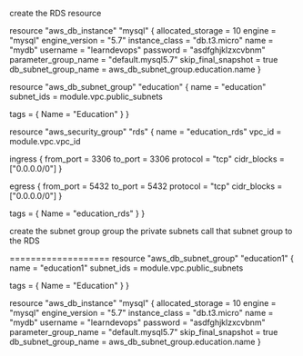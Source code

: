 create the RDS resource 

resource "aws_db_instance" "mysql" {
  allocated_storage    = 10
  engine               = "mysql"
  engine_version       = "5.7"
  instance_class       = "db.t3.micro"
  name                 = "mydb"
  username             = "learndevops"
  password             = "asdfghjklzxcvbnm"
  parameter_group_name = "default.mysql5.7"
  skip_final_snapshot  = true
  db_subnet_group_name   = aws_db_subnet_group.education.name
}

resource "aws_db_subnet_group" "education" {
  name       = "education"
  subnet_ids = module.vpc.public_subnets

  tags = {
    Name = "Education"
  }
}

resource "aws_security_group" "rds" {
  name   = "education_rds"
  vpc_id = module.vpc.vpc_id

  ingress {
    from_port   = 3306
    to_port     = 3306
    protocol    = "tcp"
    cidr_blocks = ["0.0.0.0/0"]
  }

  egress {
    from_port   = 5432
    to_port     = 5432
    protocol    = "tcp"
    cidr_blocks = ["0.0.0.0/0"]
  }

  tags = {
    Name = "education_rds"
  }
}

create the subnet group
group the private subnets 
call that subnet group to the RDS



===================
resource "aws_db_subnet_group" "education1" {
  name       = "education1"
  subnet_ids = module.vpc.public_subnets

  tags = {
    Name = "Education"
  }
}

resource "aws_db_instance" "mysql" {
  allocated_storage    = 10
  engine               = "mysql"
  engine_version       = "5.7"
  instance_class       = "db.t3.micro"
  name                 = "mydb"
  username             = "learndevops"
  password             = "asdfghjklzxcvbnm"
  parameter_group_name = "default.mysql5.7"
  skip_final_snapshot  = true
  db_subnet_group_name   = aws_db_subnet_group.education.name
}